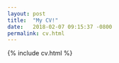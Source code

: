 ```yaml
---
layout: post
title:  "My CV!"
date:   2018-02-07 09:15:37 -0800
permalink: cv.html
---
```

{% include cv.html %}